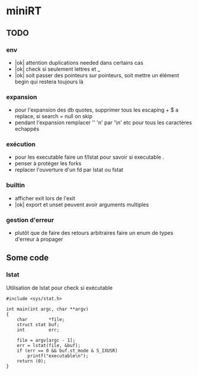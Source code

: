 # miniRT
## TODO

### env
- |ok| attention duplications needed dans certains cas
- |ok| check si seulement lettres et _ 
- |ok| soit passer des pointeurs sur pointeurs, soit mettre un élément begin qui restera toujours là

### expansion
- pour l'expansion des db quotes, supprimer tous les escaping + $ a replace, si search = null on skip
- pendant l'expansion remplacer '\' 'n' par '\n' etc pour tous les caractères echappés

### exécution
- pour les executable faire un f/lstat pour savoir si executable .
- penser à protéger les forks
- replacer l'ouverture d'un fd par lstat ou fstat

### builtin
- afficher exit lors de l'exit
- |ok| export et unset peuvent avoir arguments multiples

### gestion d'erreur
- plutôt que de faire des retours arbitraires faire un enum de types d'erreur à propager


## Some code

### lstat
Utilisation de lstat pour check si exécutable
```
#include <sys/stat.h>

int	main(int argc, char **argv)
{
	char		*file;
	struct stat	buf;
	int			err;

	file = argv[argc - 1];
	err = lstat(file, &buf);
	if (err == 0 && buf.st_mode & S_IXUSR)
		printf("executable\n");
	return (0);
}
```
